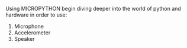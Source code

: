 Using MICROPYTHON begin diving deeper into the world of python and hardware in order to use:
1. Microphone
2. Accelerometer
3. Speaker
